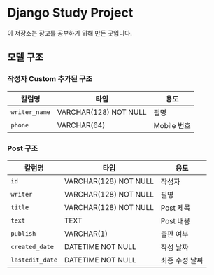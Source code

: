 # Django Study Project 
이 저장소는 장고를 공부하기 위해 만든 곳입니다.

## 모델 구조

### 작성자 Custom 추가된 구조
|칼럼명|타입|용도|
|---|---|---|
|`writer_name`|VARCHAR(128) NOT NULL|필명|
|`phone`|VARCHAR(64)|Mobile 번호|

### Post 구조
|칼럼명|타입|용도|
|---|---|---|
|`id`|VARCHAR(128) NOT NULL|작성자|
|`writer`|VARCHAR(128) NOT NULL|필명|
|`title`|VARCHAR(128) NOT NULL|Post 제목|
|`text`|TEXT|Post 내용|
|`publish`|VARCHAR(1)|출판 여부|
|`created_date`|DATETIME NOT NULL|작성 날짜|
|`lastedit_date`|DATETIME NOT NULL|최종 수정 날짜|

